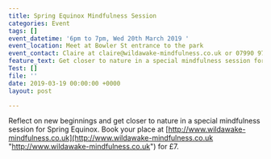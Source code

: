 ```yaml
---
title: Spring Equinox Mindfulness Session
categories: Event
tags: []
event_datetime: '6pm to 7pm, Wed 20th March 2019 '
event_location: Meet at Bowler St entrance to the park
event_contact: Claire at claire@wildawake-mindfulness.co.uk or 07990 974462
feature_text: Get closer to nature in a special mindfulness session for Spring Equinox
Test: []
file: ''
date: 2019-03-19 00:00:00 +0000
layout: post

---
```

Reflect on new beginnings and get closer to nature in a special mindfulness session for Spring Equinox. Book your place at [http://www.wildawake-mindfulness.co.uk](http://www.wildawake-mindfulness.co.uk "http://www.wildawake-mindfulness.co.uk") for £7.
